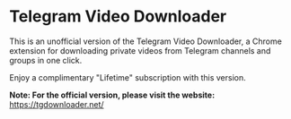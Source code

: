 # Telegram Video Downloader

This is an unofficial version of the Telegram Video Downloader, a Chrome extension for downloading private videos from Telegram channels and groups in one click.

Enjoy a complimentary "Lifetime" subscription with this version.

**Note: For the official version, please visit the website:** https://tgdownloader.net/

